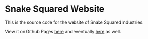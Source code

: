 Snake Squared Website
=====================

This is the source code for the website of Snake Squared Industries.

View it on Github Pages [here](http://snakesquaredindustries.github.io/Website/) and eventually [here](snakesquared.co) as well.
